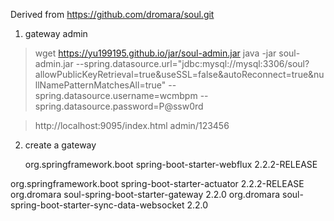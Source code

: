 Derived from https://github.com/dromara/soul.git

1. gateway admin


> wget  https://yu199195.github.io/jar/soul-admin.jar
> java -jar soul-admin.jar --spring.datasource.url="jdbc:mysql://mysql:3306/soul?allowPublicKeyRetrieval=true&useSSL=false&autoReconnect=true&nullNamePatternMatchesAll=true" --spring.datasource.username=wcmbpm  --spring.datasource.password=P@ssw0rd

> http://localhost:9095/index.html
  admin/123456
  
2. create a gateway

   <dependency>
        <groupId>org.springframework.boot</groupId>
        <artifactId>spring-boot-starter-webflux</artifactId>
        <version>2.2.2-RELEASE</version>
  </dependency>

  <dependency>
        <groupId>org.springframework.boot</groupId>
        <artifactId>spring-boot-starter-actuator</artifactId>
        <version>2.2.2-RELEASE</version>
  </dependency>

  <!--soul gateway start-->
  <dependency>
        <groupId>org.dromara</groupId>
        <artifactId>soul-spring-boot-starter-gateway</artifactId>
        <version>2.2.0</version>
  </dependency>
  
   <!--soul data sync start use websocket-->
   <dependency>
        <groupId>org.dromara</groupId>
        <artifactId>soul-spring-boot-starter-sync-data-websocket</artifactId>
        <version>2.2.0</version>
   </dependency>